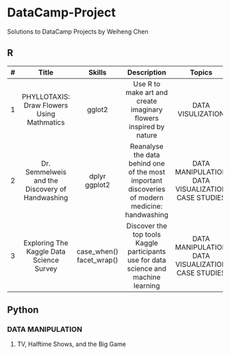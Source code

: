 # DataCamp-Project
Solutions to DataCamp Projects by Weiheng Chen<br/>
## R<br/>
|  #   | Title  |Skills|Description|Topics|
| :----:  | :----:  | :----:  | :----:  |:----:|
| 1 | PHYLLOTAXIS: Draw Flowers Using Mathmatics |gglot2|Use R to make art and create imaginary flowers inspired by nature|DATA VISULIZATION|
| 2 | Dr. Semmelweis and the Discovery of Handwashing |dplyr ggplot2|Reanalyse the data behind one of the most important discoveries of modern medicine: handwashing|DATA MANIPULATION DATA VISUALIZATION CASE STUDIES|
| 3 | Exploring The Kaggle Data Science Survey |case_when() facet_wrap()|Discover the top tools Kaggle participants use for data science and machine learning|DATA MANIPULATION DATA VISUALIZATION CASE STUDIES|
## Python<br/>
### DATA MANIPULATION<br/>
1. TV, Halftime Shows, and the Big Game


